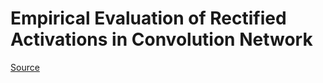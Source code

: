# Empirical Evaluation of Rectified Activations in Convolution Network
[Source](https://arxiv.org/pdf/1505.00853.pdf)

